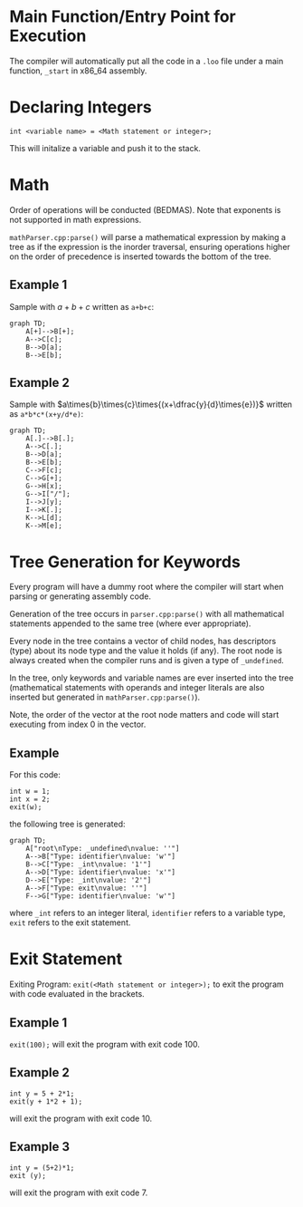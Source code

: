 # Main Function/Entry Point for Execution

The compiler will automatically put all the code in a `.loo` file under a main function, `_start` in x86_64 assembly.

# Declaring Integers

`int <variable name> = <Math statement or integer>;`

This will initalize a variable and push it to the stack.

# Math
Order of operations will be conducted (BEDMAS). Note that exponents is not supported in math expressions.

`mathParser.cpp:parse()` will parse a mathematical expression by making a tree as if the expression is the inorder traversal, ensuring operations higher on the order of precedence is inserted towards the bottom of the tree.

## Example 1

Sample with $a+b+c$ written as `a+b+c`:

```mermaid
graph TD;
    A[+]-->B[+];
    A-->C[c];
    B-->D[a];
    B-->E[b];

```

## Example 2

Sample with $a\times{b}\times{c}\times{(x+\dfrac{y}{d}\times{e})}$ written as `a*b*c*(x+y/d*e)`:

```mermaid
graph TD;
    A[.]-->B[.];
    A-->C[.];
    B-->D[a];
    B-->E[b];
    C-->F[c];
    C-->G[+];
    G-->H[x];
    G-->I["/"];
    I-->J[y];
    I-->K[.];
    K-->L[d];
    K-->M[e];
```

# Tree Generation for Keywords

Every program will have a dummy root where the compiler will start when parsing or generating assembly code.

Generation of the tree occurs in `parser.cpp:parse()` with all mathematical statements appended to the same tree (where ever appropriate).

Every node in the tree contains a vector of child nodes, has descriptors (type) about its node type and the value it holds (if any). The root node is always created when the compiler runs and is given a type of `_undefined`.

In the tree, only keywords and variable names are ever inserted into the tree (mathematical statements with operands and integer literals are also inserted but generated in `mathParser.cpp:parse()`). 

Note, the order of the vector at the root node matters and code will start executing from index 0 in the vector.

## Example

For this code:

```
int w = 1;
int x = 2;
exit(w);
```
the following tree is generated:
```mermaid
graph TD;
    A["root\nType: _undefined\nvalue: ''"]
    A-->B["Type: identifier\nvalue: 'w'"]
    B-->C["Type: _int\nvalue: '1'"]
    A-->D["Type: identifier\nvalue: 'x'"]
    D-->E["Type: _int\nvalue: '2'"]
    A-->F["Type: exit\nvalue: ''"]
    F-->G["Type: identifier\nvalue: 'w'"]
```
where `_int` refers to an integer literal, `identifier` refers to a variable type, `exit` refers to the exit statement.

# Exit Statement

Exiting Program: `exit(<Math statement or integer>);` to exit the program with code evaluated in the brackets.

## Example 1 

`exit(100);` will exit the program with exit code 100.

## Example 2

```
int y = 5 + 2*1;
exit(y + 1*2 + 1);
``` 
will exit the program with exit code 10.

## Example 3 

```
int y = (5+2)*1;
exit (y);
```
will exit the program with exit code 7.

